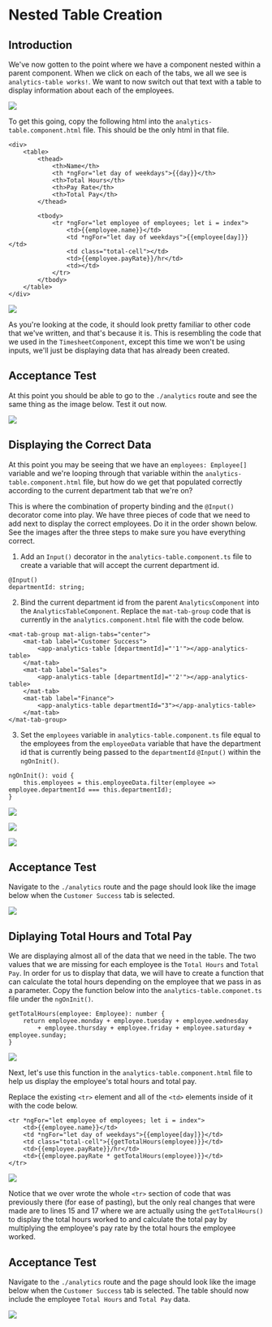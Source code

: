 # Nested Table Creation

## Introduction

We've now gotten to the point where we have a component nested within a parent component. When we click on each of the tabs, we all we see is `analytics-table works!`. We want to now switch out that text with a table to display information about each of the employees.

![](img/analytics_example.png)


To get this going, copy the following html into the `analytics-table.component.html` file. This should be the only html in that file.

```
<div>
    <table>
        <thead>
            <th>Name</th>
            <th *ngFor="let day of weekdays">{{day}}</th>
            <th>Total Hours</th>
            <th>Pay Rate</th>
            <th>Total Pay</th>
        </thead>
    
        <tbody>
            <tr *ngFor="let employee of employees; let i = index">
                <td>{{employee.name}}</td>
                <td *ngFor="let day of weekdays">{{employee[day]}}</td>
                <td class="total-cell"></td>
                <td>{{employee.payRate}}/hr</td>
                <td></td>
            </tr>
        </tbody>
    </table>
</div>
```

![](img/analytics_table_start_html.png)

As you're looking at the code, it should look pretty familiar to other code that we've written, and that's because it is. This is resembling the code that we used in the `TimesheetComponent`, except this time we won't be using inputs, we'll just be displaying data that has already been created.

## Acceptance Test

At this point you should be able to go to the `./analytics` route and see the same thing as the image below. Test it out now.

![](img/analytics_table_start_display.png)


## Displaying the Correct Data

At this point you may be seeing that we have an `employees: Employee[]` variable and we're looping through that variable within the `analytics-table.component.html` file, but how do we get that populated correctly according to the current department tab that we're on?

This is where the combination of property binding and the `@Input()` decorator come into play. We have three pieces of code that we need to add next to display the correct employees. Do it in the order shown below. See the images after the three steps to make sure you have everything correct.

1. Add an `Input()` decorator in the `analytics-table.component.ts` file to create a variable that will accept the current department id.

```
@Input()
departmentId: string;
```

2. Bind the current department id from the parent `AnalyticsComponent` into the `AnalyticsTableComponent`. Replace the `mat-tab-group` code that is currently in the `analytics.component.html` file with the code below.

```
<mat-tab-group mat-align-tabs="center">
    <mat-tab label="Customer Success">
        <app-analytics-table [departmentId]="'1'"></app-analytics-table>
    </mat-tab>
    <mat-tab label="Sales">
        <app-analytics-table [departmentId]="'2'"></app-analytics-table>
    </mat-tab>
    <mat-tab label="Finance">
        <app-analytics-table departmentId="3"></app-analytics-table>
    </mat-tab>
</mat-tab-group>
```

3. Set the `employees` variable in `analytics-table.component.ts` file equal to the employees from the `employeeData` variable that have the department id that is currently being passed to the `departmentId` `@Input()` within the `ngOnInit()`.


```
ngOnInit(): void {
    this.employees = this.employeeData.filter(employee => employee.departmentId === this.departmentId);
}
```

![](img/input_decorator.png)

![](img/parent_property_binding.png)

![](img/filter_employees.png)


## Acceptance Test

Navigate to the `./analytics` route and the page should look like the image below when the `Customer Success` tab is selected.

![](img/customer_success_tab.png)


## Diplaying Total Hours and Total Pay

We are displaying almost all of the data that we need in the table. The two values that we are missing for each employee is the `Total Hours` and `Total Pay`. In order for us to display that data, we will have to create a function that can calculate the total hours depending on the employee that we pass in as a parameter. Copy the function below into the `analytics-table.componet.ts` file under the `ngOnInit()`.

```
getTotalHours(employee: Employee): number {
    return employee.monday + employee.tuesday + employee.wednesday
        + employee.thursday + employee.friday + employee.saturday + employee.sunday;
}
```

![](img/total_hours_function.png)

Next, let's use this function in the `analytics-table.component.html` file to help us display the employee's total hours and total pay.

Replace the existing `<tr>` element and all of the `<td>` elements inside of it with the code below.

```
<tr *ngFor="let employee of employees; let i = index">
    <td>{{employee.name}}</td>
    <td *ngFor="let day of weekdays">{{employee[day]}}</td>
    <td class="total-cell">{{getTotalHours(employee)}}</td>
    <td>{{employee.payRate}}/hr</td>
    <td>{{employee.payRate * getTotalHours(employee)}}</td>
</tr>
```

![](img/total_hours_html.png)

Notice that we over wrote the whole `<tr>` section of code that was previously there (for ease of pasting), but the only real changes that were made are to lines 15 and 17 where we are actually using the `getTotalHours()` to display the total hours worked to and calculate the total pay by multiplying the employee's pay rate by the total hours the employee worked.


## Acceptance Test

Navigate to the `./analytics` route and the page should look like the image below when the `Customer Success` tab is selected. The table should now include the employee `Total Hours` and `Total Pay` data.

![](img/cs_tab_totals.png)






